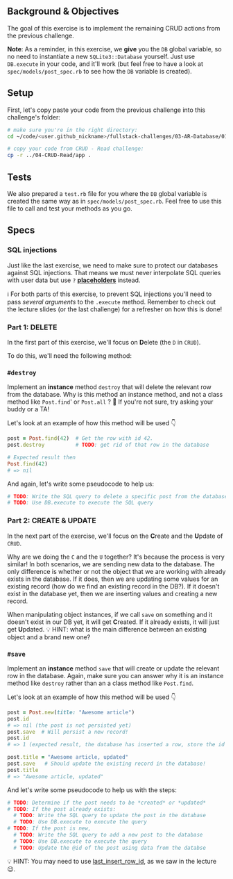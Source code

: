 ## Background & Objectives

The goal of this exercise is to implement the remaining CRUD actions from the previous challenge.

**Note**: As a reminder, in this exercise, we **give** you the `DB` global variable, so no need to instantiate a new `SQLite3::Database` yourself. Just use `DB.execute` in your code, and it'll work (but feel free to have a look at `spec/models/post_spec.rb` to see how the `DB` variable is created).

## Setup

First, let's copy paste your code from the previous challenge into this challenge's folder:

```bash
# make sure you're in the right directory:
cd ~/code/<user.github_nickname>/fullstack-challenges/03-AR-Database/01-DB-and-SQL/Optional-01-CRUD-Advanced

# copy your code from CRUD - Read challenge:
cp -r ../04-CRUD-Read/app .
```

## Tests

We also prepared a `test.rb` file for you where the `DB` global variable is created the same way as in `spec/models/post_spec.rb`. Feel free to use this file to call and test your methods as you go.

## Specs

### SQL injections

Just like the last exercise, we need to make sure to protect our databases against SQL injections. That means we must never interpolate SQL queries with user data but use `?` [**placeholders**](http://ruby.bastardsbook.com/chapters/sql/#placeholders-sqlite-gem) instead.

ℹ️ For both parts of this exercise, to prevent SQL injections you'll need to pass _several arguments_ to the `.execute` method. Remember to check out the lecture slides (or the last challenge) for a refresher on how this is done!


### Part 1: DELETE

In the first part of this exercise, we'll focus on **D**elete (the `D` in `CRUD`).

To do this, we'll need the following method:

### `#destroy`

Implement an **instance** method `destroy` that will delete the relevant row from the database. Why is this method an instance method, and not a class method like `Post.find`' or `Post.all` ? 🤔 If you're not sure, try asking your buddy or a TA!

Let's look at an example of how this method will be used 👇

```ruby
post = Post.find(42)  # Get the row with id 42.
post.destroy          # TODO: get rid of that row in the database

# Expected result then
Post.find(42)
# => nil
```

And again, let's write some pseudocode to help us:
```ruby
# TODO: Write the SQL query to delete a specific post from the database
# TODO: Use DB.execute to execute the SQL query
```

### Part 2: CREATE & UPDATE

In the next part of the exercise, we'll focus on the **C**reate and the **U**pdate of `CRUD`.

 Why are we doing the `C` and the `U` together? It's because the process is very similar! In both scenarios, we are sending new data to the database. The only difference is whether or not the object that we are working with already exists in the database. If it does, then we are updating some values for an existing record (how do we find an existing record in the DB?). If it doesn't exist in the database yet, then we are inserting values and creating a new record.

 When manipulating object instances, if we call `save` on something and it doesn't exist in our DB yet, it will get **C**reated. If it already exists, it will just get **U**pdated. 💡 HINT: what is the main difference between an existing object and a brand new one?

### `#save`

Implement an **instance** method  `save` that will create or update the relevant row in the database. Again, make sure you can answer why it is an instance method like `destroy` rather than an a class method like `Post.find`.

Let's look at an example of how this method will be used 👇

```ruby
post = Post.new(title: "Awesome article")
post.id
# => nil (the post is not persisted yet)
post.save  # Will persist a new record!
post.id
# => 1 (expected result, the database has inserted a row, store the id in memory)

post.title = "Awesome article, updated"
post.save   # Should update the existing record in the database!
post.title
# => "Awesome article, updated"
```

And let's write some pseudocode to help us with the steps:
```ruby
# TODO: Determine if the post needs to be *created* or *updated*
# TODO: If the post already exists:
  # TODO: Write the SQL query to update the post in the database
  # TODO: Use DB.execute to execute the query
# TODO: If the post is new,
  # TODO: Write the SQL query to add a new post to the database
  # TODO: Use DB.execute to execute the query
  # TODO: Update the @id of the post using data from the databse
```

💡 HINT: You may need to use [last\_insert\_row\_id](http://zetcode.com/db/sqliteruby/connect/), as we saw in the lecture 😉.

